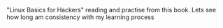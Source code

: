 "Linux Basics for Hackers" reading and practise from this book. Lets see how long am consistency with my learning process
